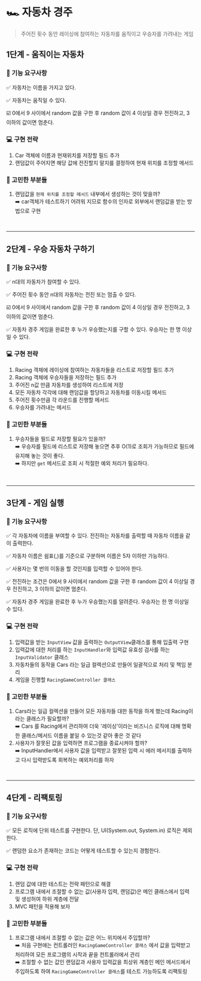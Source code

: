 # 🏎️ 자동차 경주
> 주어진 횟수 동안 레이싱에 참여하는 자동차를 움직이고 우승자를 가려내는 게임

## 1단계 - 움직이는 자동차

### 📝 기능 요구사항 
 ✅ 자동차는 이름을 가지고 있다.
 
 ✅ 자동차는 움직일 수 있다.
 
   ☑️ 0에서 9 사이에서 random 값을 구한 후 random 값이 4 이상일 경우 전진하고, 3 이하의 값이면 멈춘다.

### 💻 구현 전략
1. Car 객체에 이름과 현재위치를 저장할 필드 추가
2. 랜덤값이 주어지면 해당 값에 전진할지 말지를 결정하여 현재 위치를 조정할 메서드

### 🤔 고민한 부분들

1. 랜덤값을 `현재 위치를 조정할 메서드` 내부에서 생성하는 것이 맞을까?  
   ➡️ car객체가 테스트하기 어려워 지므로 함수의 인자로 외부에서 랜덤값을 받는 방법으로 구현



<br>

---

## 2단계 - 우승 자동차 구하기

### 📝 기능 요구사항 

 ✅ n대의 자동차가 참여할 수 있다.
 
 ✅ 주어진 횟수 동안 n대의 자동차는 전진 또는 멈출 수 있다.
 
   ☑️ 0에서 9 사이에서 random 값을 구한 후 random 값이 4 이상일 경우 전진하고, 3 이하의 값이면 멈춘다.
   
 ✅ 자동차 경주 게임을 완료한 후 누가 우승했는지를 구할 수 있다. 우승자는 한 명 이상일 수 있다.


### 💻 구현 전략
1. Racing 객체에 레이싱에 참여하는 자동차들을 리스트로 저장할 필드 추가
2. Racing 객체에 우승자들을 저장하는 필드 추가
3. 주어진 n값 만큼 자동차를 생성하여 리스트에 저장
4. 모든 자동차 각각에 대해 랜덤값을 할당하고 자동차를 이동시킬 메서드
5. 주어진 횟수만큼 각 라운드를 진행할 메서드
6. 우승자를 가려내는 메서드

### 🤔 고민한 부분들
1. 우승자들을 필드로 저장할 필요가 있을까?  
   ➡️ 우승자를 필드에 리스트로 저장해 놓으면 추후 O(1)로 조회가 가능하므로 필드에 유지해 놓는 것이 좋다.  
   ➡️ 하지만 `get` 메서드로 조회 시 적절한 예외 처리가 필요하다.


<br>

---

## 3단계 - 게임 실행


### 📝 기능 요구사항 


 ✅ 각 자동차에 이름을 부여할 수 있다. 전진하는 자동차를 출력할 때 자동차 이름을 같이 출력한다. 
 
 ✅ 자동차 이름은 쉼표(,)를 기준으로 구분하며 이름은 5자 이하만 가능하다. 
 
 ✅ 사용자는 몇 번의 이동을 할 것인지를 입력할 수 있어야 한다. 
 
 ✅ 전진하는 조건은 0에서 9 사이에서 random 값을 구한 후 random 값이 4 이상일 경우 전진하고, 3 이하의 값이면 멈춘다. 
 
 ✅ 자동차 경주 게임을 완료한 후 누가 우승했는지를 알려준다. 우승자는 한 명 이상일 수 있다. 
 

### 💻 구현 전략
1. 입력값을 받는 `InputView` 값을 출력하는 `OutputView`클래스를 통해 입출력 구현
2. 입력값에 대한 처리를 하는 `InputHandler`와 입력값 유효성 검사를 하는 `InputValidator` 클래스
3. 자동차들의 동작을 Cars 라는 일급 컬렉션으로 만들어 일괄적으로 처리 및 책임 분리
4. 게임을 진행할 `RacingGameController 클래스`


### 🤔 고민한 부분들
1. Cars라는 일급 컬렉션을 만들어 모든 자동차들 대한 동작을 하게 했는데 Racing이라는 클래스가 필요할까?  
   ➡️ Cars 를 Racing에서 관리하여 더욱 '레이싱'이라는 비즈니스 로직에 대해 명확한 클래스/메서드 이름을 붙일 수 있는것 같아 좋은 것 같다
2. 사용자가 잘못된 값을 입력하면 프로그램을 종료시켜야 할까?  
   ➡️ InputHandler에서 사용자 값을 입력받고 잘못된 입력 시 에러 메서지를 출력하고 다시 입력받도록 회복하는 예외처리를 하자
   
   
<br>

---

## 4단계 - 리팩토링


### 📝 기능 요구사항 

 ✅ 모든 로직에 단위 테스트를 구현한다. 단, UI(System.out, System.in) 로직은 제외한다.
 
 ✅ 랜덤한 요소가 존재하는 코드는 어떻게 테스트할 수 있는지 경험한다.


### 💻 구현 전략
1. 랜덤 값에 대한 테스트는 전략 패턴으로 해결
2. 프로그램 내에서 조절할 수 없는 값(사용자 입력, 랜덤값)은 메인 클래스에서 입력 및 생성허여 하위 계층에 전달
3. MVC 패턴을 적용해 보자

### 🤔 고민한 부분들
1. 프로그램 내에서 조절할 수 없는 값은 어느 위치에서 주입할까?  
   ➡️ 처음 구현애는 컨트롤러인 `RacingGameController 클래스` 에서 값을 입력받고 처리하여 모든 프로그램의 시작과 끝을 컨트롤러에서 관리  
   ➡️ 조절할 수 없는 값인 랜덤값과 사용자 입력값을 최상위 계층인 메인 메서드에서 주입하도록 하여 `RacingGameController 클래스`를 테스트 가능하도록 리팩토링
   
   
